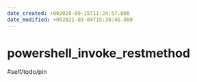 ```yaml
---
date_created: +002020-09-15T11:24:57.000
date_modified: +002021-03-04T15:38:46.000
---
```


# powershell_invoke_restmethod

#self/todo/pin

